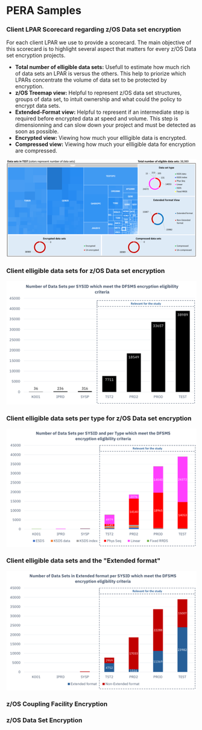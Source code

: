 # PERA Samples

### Client LPAR Scorecard regarding z/OS Data set encryption
  For each client LPAR we use to provide a scorecard. The main objective of this scorecard is to highlight several aspect that matters for every z/OS Data set encryption projects.
  * **Total number of elligible data sets:** Usefull to estimate how much rich of data sets an LPAR is versus the others. This help to priorize which LPARs concentrate the volume of data set to be protected by encryption.
  * **z/OS Treemap view:** Helpful to represent z/OS data set structures, groups of data set, to intuit ownership and what could the policy to encrypt data sets.
  * **Extended-Format view:** Helpful to represent if an intermediate step is required before encrypted data at speed and volume. This step is dimensionning and can slow down your project and must be detected as soon as possible.
  * **Encrypted view:** Viewing how much your ellligible data is encrypted.
  * **Compressed view:** Viewing how much your ellligible data for encryption are compressed.

  ![alt text](https://github.com/guikarai/PERA/blob/master/IMAGES/pera-scorecard.png)

### Client elligible data sets for z/OS Data set encryption
  ![alt text](https://github.com/guikarai/PERA/blob/master/IMAGES/pera-dataset.png)

### Client elligible data sets per type for z/OS Data set encryption
  ![alt text](https://github.com/guikarai/PERA/blob/master/IMAGES/pera-per-type.png)

### Client elligible data sets and the "Extended format"
  ![alt text](https://github.com/guikarai/PERA/blob/master/IMAGES/pera-extended.png)


### z/OS Coupling Facility Encryption

### z/OS Data Set Encryption
